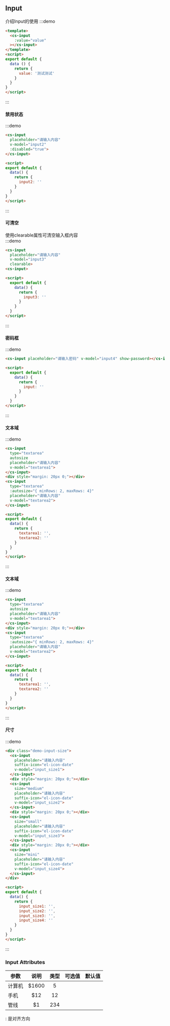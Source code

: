<!--
注意：具有交互功能的说明文档，需要有<script></script>标签，在标签元素中定义需要导出的vue实例。
在:::demo ::: 代码块中定义的模版<template></template>会作为导出的vue实例的模版，但是在代码块中的<script></script>中的内容仅作为展示，需注意。
-->
<script>
export default {
  data () {
    return {
      value: '测试测试',
	  input2: '',
	  input3: '',
	  input4: '',
	  textarea1: '',
	  textarea2: '',
	  input_size1: '',
	  input_size2: '',
	  input_size3: '',
	  input_size4: '',
    }
  }
}
</script>
## Input
介绍Input的使用
:::demo
``` html
<template>
  <cs-input
    :value="value"
  ></cs-input>
</template>
<script>
export default {
  data () {
    return {
      value: '测试测试'
    }
  }
}
</script>
```
:::
#### 禁用状态
:::demo
``` html
<cs-input
  placeholder="请输入内容"
  v-model="input2"
  :disabled="true">
</cs-input>

<script>
export default {
  data() {
    return {
      input2: ''
    }
  }
}
</script>
```
:::
#### 可清空 
使用clearable属性可清空输入框内容      
:::demo
``` html
<cs-input
  placeholder="请输入内容"
  v-model="input3"
  clearable>
<cs-input>

<script>
  export default {
    data() {
      return {
        input3: ''
      }
    }
  }
</script>
```
:::
#### 密码框
:::demo
``` html
<cs-input placeholder="请输入密码" v-model="input4" show-password></cs-input>

<script>
  export default {
    data() {
      return {
        input: ''
      }
    }
  }
</script>
```
:::
#### 文本域
:::demo
``` html
<cs-input
  type="textarea"
  autosize
  placeholder="请输入内容"
  v-model="textarea1">
</cs-input>
<div style="margin: 20px 0;"></div>
<cs-input
  type="textarea"
  :autosize="{ minRows: 2, maxRows: 4}"
  placeholder="请输入内容"
  v-model="textarea2">
</cs-input>

<script>
export default {
  data() {
    return {
      textarea1: '',
      textarea2: ''
    }
  }
}
</script>
```
:::
#### 文本域
:::demo
``` html
<cs-input
  type="textarea"
  autosize
  placeholder="请输入内容"
  v-model="textarea1">
</cs-input>
<div style="margin: 20px 0;"></div>
<cs-input
  type="textarea"
  :autosize="{ minRows: 2, maxRows: 4}"
  placeholder="请输入内容"
  v-model="textarea2">
</cs-input>

<script>
export default {
  data() {
    return {
      textarea1: '',
      textarea2: ''
    }
  }
}
</script>
```
:::
#### 尺寸
:::demo
``` html
<div class="demo-input-size">
  <cs-input
    placeholder="请输入内容"
    suffix-icon="el-icon-date"
    v-model="input_size1">
  </cs-input>
  <div style="margin: 20px 0;"></div>
  <cs-input
    size="medium"
    placeholder="请输入内容"
    suffix-icon="el-icon-date"
    v-model="input_size2">
  </cs-input>
  <div style="margin: 20px 0;"></div>
  <cs-input
    size="small"
    placeholder="请输入内容"
    suffix-icon="el-icon-date"
    v-model="input_size3">
  </cs-input>
  <div style="margin: 20px 0;"></div>
  <cs-input
    size="mini"
    placeholder="请输入内容"
    suffix-icon="el-icon-date"
    v-model="input_size4">
  </cs-input>
</div>

<script>
export default {
  data() {
    return {
      input_size1: '',
      input_size2: '',
      input_size3: '',
      input_size4: ''
    }
  }
}
</script>
```
:::


### Input Attributes

| 参数       | 说明    |  类型   |  可选值   |  默认值   |
| --------   | :-----: | :----: | :----:   |  :----:  |
| 计算机      | \$1600  |   5    |           |           |
| 手机        |   \$12  |   12   |           |           |
| 管线        |    \$1  |   234  |           |           |

: 是对齐方向
